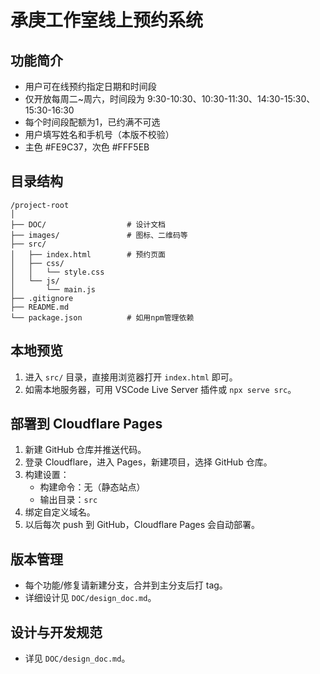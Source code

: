 # 承庚工作室线上预约系统

## 功能简介
- 用户可在线预约指定日期和时间段
- 仅开放每周二~周六，时间段为 9:30-10:30、10:30-11:30、14:30-15:30、15:30-16:30
- 每个时间段配额为1，已约满不可选
- 用户填写姓名和手机号（本版不校验）
- 主色 #FE9C37，次色 #FFF5EB

## 目录结构
```
/project-root
│
├── DOC/                  # 设计文档
├── images/               # 图标、二维码等
├── src/
│   ├── index.html        # 预约页面
│   ├── css/
│   │   └── style.css
│   └── js/
│       └── main.js
├── .gitignore
├── README.md
└── package.json          # 如用npm管理依赖
```

## 本地预览
1. 进入 `src/` 目录，直接用浏览器打开 `index.html` 即可。
2. 如需本地服务器，可用 VSCode Live Server 插件或 `npx serve src`。

## 部署到 Cloudflare Pages
1. 新建 GitHub 仓库并推送代码。
2. 登录 Cloudflare，进入 Pages，新建项目，选择 GitHub 仓库。
3. 构建设置：
   - 构建命令：无（静态站点）
   - 输出目录：`src`
4. 绑定自定义域名。
5. 以后每次 push 到 GitHub，Cloudflare Pages 会自动部署。

## 版本管理
- 每个功能/修复请新建分支，合并到主分支后打 tag。
- 详细设计见 `DOC/design_doc.md`。

## 设计与开发规范
- 详见 `DOC/design_doc.md`。 